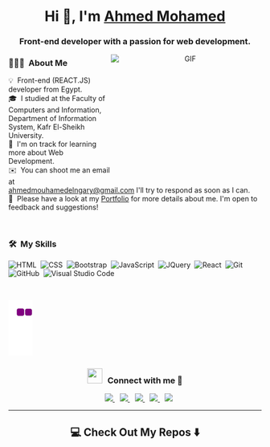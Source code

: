 <h1 align="center">Hi 👋, I'm <a href="https://a7md-cule.netlify.app/" target="blank">
Ahmed Mohamed</a></h1>
<h3 align="center">Front-end developer with a passion for web development.</h3>

<a target="_blank" align="center">
  <img align="right" top="500" height="250" width="300" alt="GIF" src="https://media.giphy.com/media/SWoSkN6DxTszqIKEqv/giphy.gif">
</a>

### 👨🏻‍💻 &nbsp;About Me

💡 &nbsp;Front-end (REACT.JS) developer from Egypt.\
🎓 &nbsp;I studied at the Faculty of Computers and Information, Department of Information System, Kafr El-Sheikh University.\
🌱 &nbsp;I'm on track for learning more about Web Development.\
✉️ &nbsp;You can shoot me an email at ahmedmouhamedelngary@gmail.com I'll try to respond as soon as I can.\
📄 &nbsp;Please have a look at my [Portfolio](https://ahmed-mhmd.netlify.app/) for more details about me. I'm open to feedback and suggestions!

<br/>

### 🛠 &nbsp;My Skills


![HTML](https://img.shields.io/badge/-HTML-05122A?style=flat&logo=HTML5)&nbsp;
![CSS](https://img.shields.io/badge/-CSS-05122A?style=flat&logo=CSS3&logoColor=1572B6)&nbsp;
![Bootstrap](https://img.shields.io/badge/-Bootstrap-05122A?style=flat&logo=bootstrap&logoColor=563D7C)&nbsp;
![JavaScript](https://img.shields.io/badge/-JavaScript-05122A?style=flat&logo=javascript)&nbsp;
![JQuery](https://img.shields.io/badge/-Jquery-05122A?style=flat&logo=jquery)&nbsp;
![React](https://img.shields.io/badge/-React-05122A?style=flat&logo=react)&nbsp;
![Git](https://img.shields.io/badge/-Git-05122A?style=flat&logo=git)&nbsp;
![GitHub](https://img.shields.io/badge/-GitHub-05122A?style=flat&logo=github)&nbsp;
![Visual Studio Code](https://img.shields.io/badge/-Visual%20Studio%20Code-05122A?style=flat&logo=visual-studio-code&logoColor=007ACC)&nbsp;


<br/>



![snake gif](https://github.com/itsherifAhmed/itsherifAhmed/blob/output/github-contribution-grid-snake.gif)

<h3 align="center" > <img src="https://media.giphy.com/media/iY8CRBdQXODJSCERIr/giphy.gif" width="30" height="30" style="margin-right: 10px;">Connect with me 🤝 </h3>

<p align="center">
	
	
 <div align="center"  class="icons-social" style="margin-left: 10px;">
	 <a style="margin-left: 5px;" target="_blank" href="https://drive.google.com/drive/folders/1utcAhkVEeJDVxp2giuOI79UaYKbBIxfP">
					<img style="width: 35px" src="https://cdn-icons-png.flaticon.com/128/909/909212.png" >
	 </a>
	 <a style="margin-left: 10px;"  target="_blank" href="https://www.facebook.com/profile.php?id=100012882404597">
			<img style="width: 35px" src="https://raw.githubusercontent.com/rahuldkjain/github-profile-readme-generator/master/src/images/icons/Social/facebook.svg">
	 </a>
        <a style="margin-left: 10px;"  target="_blank" href="https://www.linkedin.com/in/ahmed-mohamed-front-end/">
			<img src="https://img.icons8.com/doodle/40/000000/linkedin--v2.png">
	 </a>
        <a style="margin-left: 10px;" target="_blank" href="https://github.com/ahmdmhmdFE">
		<img src="https://img.icons8.com/doodle/40/000000/github--v1.png">
	</a>
        <a style="margin-left: 10px;" target="_blank" href="https://www.instagram.com/a7med_m7amd/">
			<img src="https://img.icons8.com/doodle/40/000000/instagram-new--v2.png">
	 </a>
		
	
</div>

</p>

<hr>
<h2  align="center">💻 Check Out My Repos ⬇️ </h2>
<!---
ahmdmhmdFE/ahmdmhmdFE is a ✨ special ✨ repository because its `README.md` (this file) appears on your GitHub profile.
You can click the Preview link to take a look at your changes.
--->

